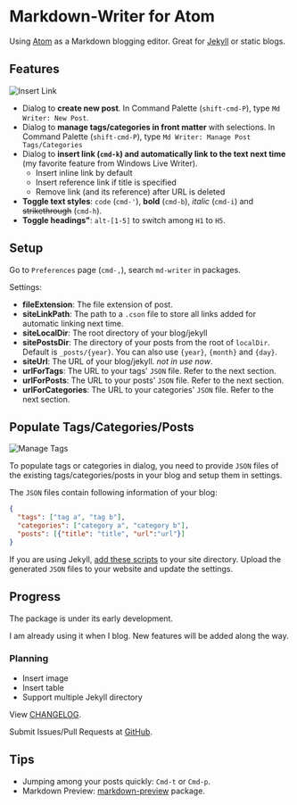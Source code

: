 # Markdown-Writer for Atom

Using [Atom](https://atom.io/) as a Markdown blogging editor. Great for [Jekyll](http://jekyllrb.com/) or static blogs.

## Features

![Insert Link](http://i.imgur.com/F9dLWsH.png)

- Dialog to **create new post**.
  In Command Palette (`shift-cmd-P`), type `Md Writer: New Post`.
- Dialog to **manage tags/categories in front matter** with selections.
  In Command Palette (`shift-cmd-P`), type `Md Writer: Manage Post Tags/Categories`
- Dialog to **insert link (`cmd-k`) and automatically link to the text next time** (my favorite feature from Windows Live Writer).
  - Insert inline link by default
  - Insert reference link if title is specified
  - Remove link (and its reference) after URL is deleted
- **Toggle text styles**: `code` (`cmd-'`), **bold** (`cmd-b`), _italic_ (`cmd-i`) and ~~strikethrough~~ (`cmd-h`).
- **Toggle headings"**: `alt-[1-5]` to switch among `H1` to `H5`.

## Setup

Go to `Preferences` page (`cmd-,`), search `md-writer` in packages.

Settings:

- **fileExtension**: The file extension of post.
- **siteLinkPath**: The path to a `.cson` file to store all links added for automatic linking next time.
- **siteLocalDir**: The root directory of your blog/jekyll
- **sitePostsDir**: The directory of your posts from the root of `localDir`. Default is `_posts/{year}`. You can also use `{year}`, `{month}` and `{day}`.
- **siteUrl**: The URL of your blog/jekyll. _not in use now_.
- **urlForTags**: The URL to your tags' `JSON` file. Refer to the next section.
- **urlForPosts**: The URL to your posts' `JSON` file. Refer to the next section.
- **urlForCategories**: The URL to your categories' `JSON` file. Refer to the next section.

## Populate Tags/Categories/Posts

![Manage Tags](http://i.imgur.com/amt2m0Y.png)

To populate tags or categories in dialog, you need to provide `JSON` files of the existing tags/categories/posts in your blog and setup them in settings.

The `JSON` files contain following information of your blog:

```json
{
  "tags": ["tag a", "tag b"],
  "categories": ["category a", "category b"],
  "posts": [{"title": "title", "url":"url"}]
}
```

If you are using Jekyll, [add these scripts](https://gist.github.com/zhuochun/fe127356bcf8c07ae1fb) to your site directory. Upload the generated `JSON` files to your website and update the settings.

## Progress

The package is under its early development.

I am already using it when I blog. New features will be added along the way.

### Planning

- Insert image
- Insert table
- Support multiple Jekyll directory

View [CHANGELOG](https://github.com/zhuochun/md-writer/blob/master/CHANGELOG.md).

Submit Issues/Pull Requests at [GitHub](https://github.com/zhuochun/md-writer/).

## Tips

- Jumping among your posts quickly: `Cmd-t` or `Cmd-p`.
- Markdown Preview: [markdown-preview](https://atom.io/packages/markdown-preview) package.
